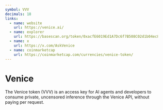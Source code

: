 ```yaml
---
symbol: VVV
decimals: 18
links:
  - name: website
    url: https://venice.ai/
  - name: explorer
    url: https://basescan.org/token/0xacfE6019Ed1A7Dc6f7B508C02d1b04ec88cC21bf
  - name: x
    url: https://x.com/AskVenice
  - name: coinmarketcap
    url: https://coinmarketcap.com/currencies/venice-token/
---
```


# Venice

The Venice token (VVV) is an access key for AI agents and developers to consume private, uncensored inference through the Venice API, without paying per request.
